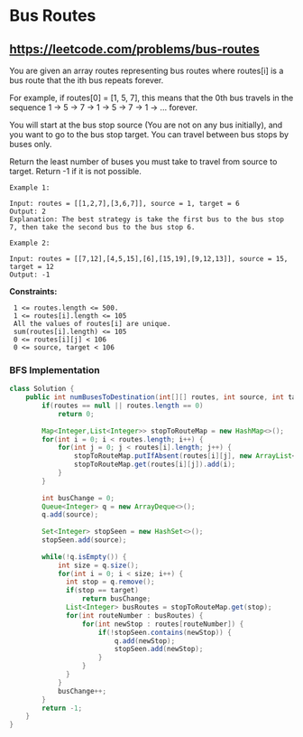 # Bus Routes
## https://leetcode.com/problems/bus-routes

You are given an array routes representing bus routes where routes[i] is a bus route that the ith bus repeats forever.

For example, if routes[0] = [1, 5, 7], this means that the 0th bus travels in the sequence 1 -> 5 -> 7 -> 1 -> 5 -> 7 -> 1 -> ... forever.

You will start at the bus stop source (You are not on any bus initially), and you want to go to the bus stop target. You can travel between bus stops by buses only.

Return the least number of buses you must take to travel from source to target. Return -1 if it is not possible.

 
```
Example 1:

Input: routes = [[1,2,7],[3,6,7]], source = 1, target = 6
Output: 2
Explanation: The best strategy is take the first bus to the bus stop 7, then take the second bus to the bus stop 6.

Example 2:

Input: routes = [[7,12],[4,5,15],[6],[15,19],[9,12,13]], source = 15, target = 12
Output: -1
``` 

**Constraints:**
```
 1 <= routes.length <= 500.
 1 <= routes[i].length <= 105
 All the values of routes[i] are unique.
 sum(routes[i].length) <= 105
 0 <= routes[i][j] < 106
 0 <= source, target < 106
```


### BFS Implementation
```java
class Solution {
    public int numBusesToDestination(int[][] routes, int source, int target) {
        if(routes == null || routes.length == 0)
            return 0;
        
        Map<Integer,List<Integer>> stopToRouteMap = new HashMap<>();
        for(int i = 0; i < routes.length; i++) {
            for(int j = 0; j < routes[i].length; j++) {
                stopToRouteMap.putIfAbsent(routes[i][j], new ArrayList<Integer>());
                stopToRouteMap.get(routes[i][j]).add(i);
            }
        }
        
        int busChange = 0;
        Queue<Integer> q = new ArrayDeque<>();
        q.add(source);
        
        Set<Integer> stopSeen = new HashSet<>();
        stopSeen.add(source);
        
        while(!q.isEmpty()) {
            int size = q.size();
            for(int i = 0; i < size; i++) {
              int stop = q.remove();
              if(stop == target)
                  return busChange;
              List<Integer> busRoutes = stopToRouteMap.get(stop);
              for(int routeNumber : busRoutes) {
                  for(int newStop : routes[routeNumber]) {
                      if(!stopSeen.contains(newStop)) {
                          q.add(newStop);
                          stopSeen.add(newStop);
                      }
                  }
              }  
            }
            busChange++;
        }
        return -1;
    }
}
```
